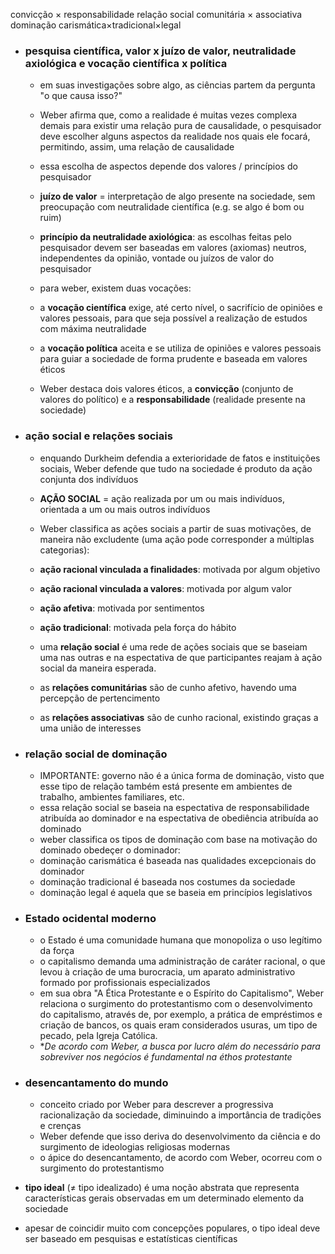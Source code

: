 
convicção $\times$ responsabilidade
relação social comunitária $\times$ associativa
dominação carismática$\times$tradicional$\times$legal

- ### pesquisa científica, valor x juízo de valor, neutralidade axiológica e vocação científica x política
	- em suas investigações sobre algo, as ciências partem da pergunta "o que causa isso?"
	- Weber afirma que, como a realidade é muitas vezes complexa demais para existir uma relação pura de causalidade, o pesquisador deve escolher alguns aspectos da realidade nos quais ele focará, permitindo, assim, uma relação de causalidade
	- essa escolha de aspectos depende dos valores / princípios do pesquisador
	- **juízo de valor** = interpretação de algo presente na sociedade, sem preocupação com neutralidade científica (e.g. se algo é bom ou ruim)
	- **princípio da neutralidade axiológica**: as escolhas feitas pelo pesquisador devem ser baseadas em valores (axiomas) neutros, independentes da opinião, vontade ou juízos de valor do pesquisador
	
	- para weber, existem duas vocações:
	- a **vocação científica** exige, até certo nível, o sacrifício de opiniões e valores pessoais, para que seja possível a realização de estudos com máxima neutralidade
	- a **vocação política** aceita e se utiliza de opiniões e valores pessoais para guiar a sociedade de forma prudente e baseada em valores éticos
	- Weber destaca dois valores éticos, a **convicção** (conjunto de valores do político) e a **responsabilidade** (realidade presente na sociedade)


- ### ação social e relações sociais
	- enquando Durkheim defendia a exterioridade de fatos e instituições sociais, Weber defende que tudo na sociedade é produto da ação conjunta dos indivíduos
	- **AÇÃO SOCIAL** = ação realizada por um ou mais indivíduos, orientada a um ou mais outros indivíduos
	- Weber classifica as ações sociais a partir de suas motivações, de maneira não excludente (uma ação pode corresponder a múltiplas categorias):
	- **ação racional vinculada a finalidades**: motivada por algum objetivo
	- **ação racional vinculada a valores**: motivada por algum valor
	- **ação afetiva**: motivada por sentimentos
	- **ação tradicional**: motivada pela força do hábito
	
	- uma **relação social** é uma rede de ações sociais que se baseiam uma nas outras e na espectativa de que participantes reajam à ação social da maneira esperada.
	- as **relações comunitárias** são de cunho afetivo, havendo uma percepção de pertencimento
	- as **relações associativas** são de cunho racional, existindo graças a uma união de interesses


- ### relação social de dominação
	- IMPORTANTE: governo não é a única forma de dominação, visto que esse tipo de relação também está presente em ambientes de trabalho, ambientes familiares, etc.
	- essa relação social se baseia na espectativa de responsabilidade atribuída ao dominador e na espectativa de obediência atribuída ao dominado
	- weber classifica os tipos de dominação com base na motivação do dominado obedeçer o dominador:
	- dominação carismática é baseada nas qualidades excepcionais do dominador
	- dominação tradicional é baseada nos costumes da sociedade
	- dominação legal é aquela que se baseia em princípios legislativos


- ### Estado ocidental moderno
	- o Estado é uma comunidade humana que monopoliza o uso legítimo da força
	- o capitalismo demanda uma administração de caráter racional, o que levou à criação de uma burocracia, um aparato administrativo formado por profissionais especializados
	- em sua obra "A Ética Protestante e o Espírito do Capitalismo", Weber relaciona o surgimento do protestantismo com o desenvolvimento do capitalismo, através de, por exemplo, a prática de empréstimos e criação de bancos, os quais eram considerados usuras, um tipo de pecado, pela Igreja Católica.
	- **De acordo com Weber, a busca por lucro além do necessário para sobreviver nos negócios é fundamental na *éthos* protestante*


- ### desencantamento do mundo
	- conceito criado por Weber para descrever a progressiva racionalização da sociedade, diminuindo a importância de tradições e crenças
	- Weber defende que isso deriva do desenvolvimento da ciência e do surgimento de ideologias religiosas modernas
	- o ápice do desencantamento, de acordo com Weber, ocorreu com o surgimento do protestantismo


- **tipo ideal** ($\ne$ tipo idealizado) é uma noção abstrata que representa características gerais observadas em um determinado elemento da sociedade
- apesar de coincidir muito com concepções populares, o tipo ideal deve ser baseado em pesquisas e estatísticas científicas